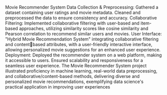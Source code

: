 Movie Recommender System
Data Collection & Preprocessing: Gathered a dataset containing user ratings and movie metadata.
Cleaned and preprocessed the data to ensure consistency and accuracy.
Collaborative Filtering: Implemented collaborative filtering with user-based and item-based approaches,
utilizing similarity scores like cosine similarity and Pearson correlation to recommend similar users and
movies.
User Interface: "Hybrid Movie Recommendation System" integrating collaborative filtering and contentbased attributes, with a user-friendly interactive interface, allowing personalized movie suggestions for
an enhanced user experience.
Deployment: Deployed the recommender system on a web platform, making it accessible to users.
Ensured scalability and responsiveness for a seamless user experience.
The Movie Recommender System project illustrated proficiency in machine learning, real-world data
preprocessing, and collaborative/content-based methods, delivering diverse and personalized movie
recommendations, exemplifying data science's practical application in improving user experiences
